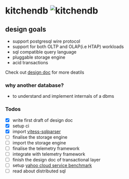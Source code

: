 # kitchendb ![kitchendb](https://github.com/devenbhooshan/kitchendb/workflows/kitchendb/badge.svg?branch=master)

## design goals

- support postgresql wire protocol
- support for both OLTP and OLAP(i.e HTAP) workloads
- sql compatible query language
- pluggable storage engine
- acid transactions

Check out [design doc](./docs/design.md) for more deatils

### why another database?

- to understand and implement internals of a dbms 

### Todos

- [x] write first draft of design doc
- [x] setup ci
- [x] import [vitess-sqlparser](https://github.com/blastrain/vitess-sqlparser)
- [ ] finalise the storage engine
- [ ] import the storage engine
- [ ] finalise the telemetry framework
- [ ] integrate with telemetry framework
- [ ] finish the design doc of transactional layer
- [ ] setup [yahoo cloud service benchmark](https://github.com/brianfrankcooper/YCSB)
- [ ] read about distributed sql
